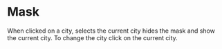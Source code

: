# Mask
When clicked on a city, selects the current city hides the mask and show the current city. To change the city click on the current city.

